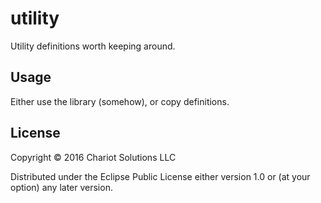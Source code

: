 # utility

Utility definitions worth keeping around.

## Usage

Either use the library (somehow), or copy definitions.

## License

Copyright © 2016 Chariot Solutions LLC

Distributed under the Eclipse Public License either version 1.0 or (at
your option) any later version.
